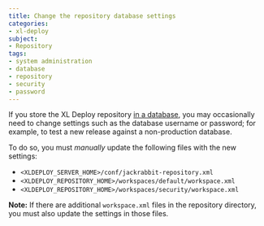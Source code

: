 ```yaml
---
title: Change the repository database settings
categories:
- xl-deploy
subject:
- Repository
tags:
- system administration
- database
- repository
- security
- password
---
```


If you store the XL Deploy repository [in a database](/xl-deploy/how-to/configure-the-xl-deploy-repository.html#using-a-database), you may occasionally need to change settings such as the database username or password; for example, to test a new release against a non-production database.

To do so, you must *manually* update the following files with the new settings:

* `<XLDEPLOY_SERVER_HOME>/conf/jackrabbit-repository.xml`
* `<XLDEPLOY_REPOSITORY_HOME>/workspaces/default/workspace.xml`
* `<XLDEPLOY_REPOSITORY_HOME>/workspaces/security/workspace.xml`

**Note:** If there are additional `workspace.xml` files in the repository directory, you must also update the settings in those files.
